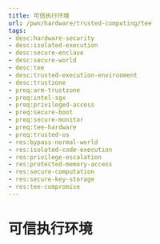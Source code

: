```yaml
---
title: 可信执行环境
url: /pwn/hardware/trusted-computing/tee
tags:
- desc:hardware-security
- desc:isolated-execution
- desc:secure-enclave
- desc:secure-world
- desc:tee
- desc:trusted-execution-environment
- desc:trustzone
- preq:arm-trustzone
- preq:intel-sgx
- preq:privileged-access
- preq:secure-boot
- preq:secure-monitor
- preq:tee-hardware
- preq:trusted-os
- res:bypass-normal-world
- res:isolated-code-execution
- res:privilege-escalation
- res:protected-memory-access
- res:secure-computation
- res:secure-key-storage
- res:tee-compromise
---
```

# 可信执行环境

